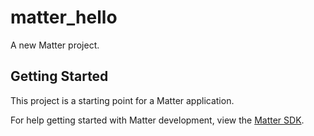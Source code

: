 # matter_hello

A new Matter project.

## Getting Started

This project is a starting point for a Matter application.

For help getting started with Matter development, view the
[Matter SDK](https://github.com/project-chip/connectedhomeip).
